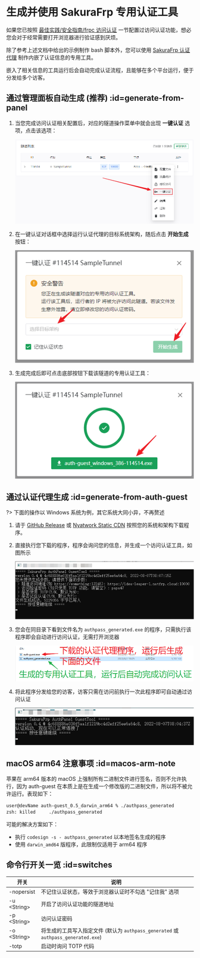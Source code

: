# 生成并使用 SakuraFrp 专用认证工具

如果您已按照 [最佳实践/安全指南/frpc 访问认证](/bestpractice/security#auth) 一节配置过访问认证功能，想必您会对于经常需要打开浏览器进行验证感到厌烦。

除了参考上述文档中给出的示例制作 bash 脚本外，您可以使用 [SakuraFrp 认证代理](https://github.com/natfrp/auth-guest/) 制作内嵌了认证信息的专用工具。

嵌入了相关信息的工具运行后会自动完成认证流程，且能够在多个平台运行，便于分发给多个访客。

## 通过管理面板自动生成 (推荐) :id=generate-from-panel

1. 当您完成访问认证相关配置后，对应的隧道操作菜单中就会出现 **一键认证** 选项，点击该选项：

   ![](_images/panel-generator-1.png)

2. 在一键认证对话框中选择运行认证代理的目标系统架构，随后点击 **开始生成** 按钮：

   ![](_images/panel-generator-2.png)

3. 生成完成后即可点击底部按钮下载该隧道的专用认证工具：

   ![](_images/panel-generator-3.png)

## 通过认证代理生成 :id=generate-from-auth-guest

?> 下面的操作以 Windows 系统为例，其它系统大同小异，不再赘述

1. 请于 [GitHub Release](https://github.com/natfrp/auth-guest/releases/latest) 或 [Nyatwork Static CDN](https://nyat-static.globalslb.net/natfrp/client/auth-guest-0.5/) 按照您的系统和架构下载程序。

2. 直接执行您下载的程序，程序会询问您的信息，并生成一个访问认证工具，如图所示

   ![](_images/auth-guest-gen.png)

3. 您会在同目录下看到文件名为 `authpass_generated.exe` 的程序，只需执行该程序即会自动进行访问认证，无需打开浏览器

   ![](_images/auth-guest-generated.png)

4. 将此程序分发给您的访客，访客只需在访问前执行一次此程序即可自动通过访问认证

   ![](_images/auth-guest-run.png)

## macOS arm64 注意事项 :id=macos-arm-note

苹果在 arm64 版本的 macOS 上强制所有二进制文件进行签名，否则不允许执行，因为 auth-guest 在本质上是在生成一个修改版的二进制文件，所以将不被允许运行。表现如下：

```bash
user@devName auth-guest_0.5_darwin_arm64 % ./authpass_generated
zsh: killed     ./authpass_generated
```

可能的解决方案如下：

* 执行 `codesign -s - authpass_generated` 以本地签名生成的程序
* 使用 `darwin_amd64` 版程序，此限制仅适用于 arm64 程序

## 命令行开关一览 :id=switches

| 开关 | 说明 |
| --- | --- |
| -nopersist | 不记住认证状态，等效于浏览器认证时不勾选 "记住我" 选项 |
| -u &lt;String&gt; | 开启了访问认证功能的隧道地址 |
| -p &lt;String&gt; | 访问认证密码 |
| -o &lt;String&gt; | 将生成的工具写入指定文件 (默认为 `authpass_generated` 或 `authpass_generated.exe`) |
| -totp | 启动时询问 TOTP 代码 |

